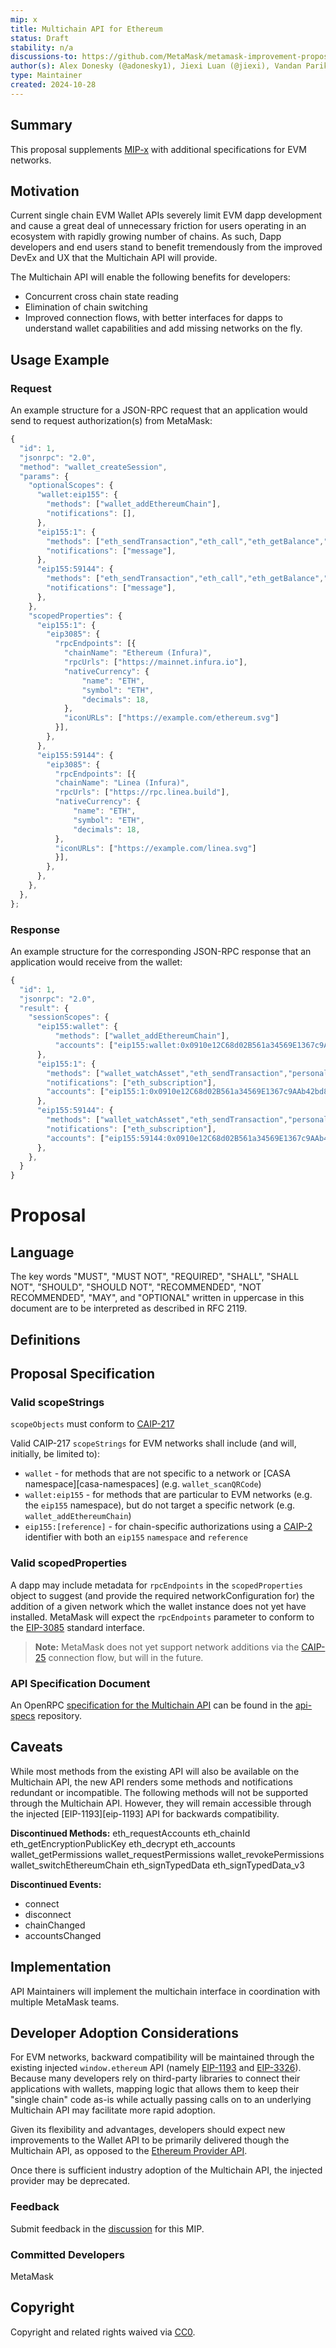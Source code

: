 ```yaml
---
mip: x
title: Multichain API for Ethereum
status: Draft
stability: n/a
discussions-to: https://github.com/MetaMask/metamask-improvement-proposals/discussions/53
author(s): Alex Donesky (@adonesky1), Jiexi Luan (@jiexi), Vandan Parikh(@vandan) 
type: Maintainer
created: 2024-10-28
---
```


## Summary
This proposal supplements [MIP-x](./mip-x-multichainapi.md) with additional specifications for EVM networks.

## Motivation
Current single chain EVM Wallet APIs severely limit EVM dapp development and cause a great deal of unnecessary friction for users operating in an ecosystem with rapidly growing number of chains. As such, Dapp developers and end users stand to benefit tremendously from the improved DevEx and UX that the Multichain API will provide. 

The Multichain API will enable the following benefits for developers:
- Concurrent cross chain state reading
- Elimination of chain switching
- Improved connection flows, with better interfaces for dapps to understand wallet capabilities and add missing networks on the fly.

## Usage Example
### Request
An example structure for a JSON-RPC request that an application would send to request authorization(s) from MetaMask:

```js
{
  "id": 1,
  "jsonrpc": "2.0",
  "method": "wallet_createSession",
  "params": {
    "optionalScopes": {
      "wallet:eip155": {
        "methods": ["wallet_addEthereumChain"],
        "notifications": [],
      },
      "eip155:1": {
        "methods": ["eth_sendTransaction","eth_call","eth_getBalance","eth_blockNumber","eth_getTransactionCount","wallet_watchAsset","eth_subscribe"],
        "notifications": ["message"],
      },
      "eip155:59144": {
        "methods": ["eth_sendTransaction","eth_call","eth_getBalance","eth_blockNumber","eth_getTransactionCount","wallet_watchAsset","eth_subscribe"],
        "notifications": ["message"],
      },
    },
    "scopedProperties": {
      "eip155:1": {
        "eip3085": {
          "rpcEndpoints": [{
            "chainName": "Ethereum (Infura)",
            "rpcUrls": ["https://mainnet.infura.io"],
            "nativeCurrency": {
                "name": "ETH",
                "symbol": "ETH",
                "decimals": 18,
            },
            "iconURLs": ["https://example.com/ethereum.svg"]
          }],
        },
      },
      "eip155:59144": {
        "eip3085": {
          "rpcEndpoints": [{
          "chainName": "Linea (Infura)",
          "rpcUrls": ["https://rpc.linea.build"],
          "nativeCurrency": {
              "name": "ETH",
              "symbol": "ETH",
              "decimals": 18,
          },
          "iconURLs": ["https://example.com/linea.svg"]
          }],
        },
      },
    },
  },
};
```

### Response
An example structure for the corresponding JSON-RPC response that an application would receive from the wallet:

```js
{
  "id": 1,
  "jsonrpc": "2.0",
  "result": {
    "sessionScopes": { 
      "eip155:wallet": {
          "methods": ["wallet_addEthereumChain"],
          "accounts": ["eip155:wallet:0x0910e12C68d02B561a34569E1367c9AAb42bd810"]
      },
      "eip155:1": {
        "methods": ["wallet_watchAsset","eth_sendTransaction","personal_sign","eth_signTypedData_v4","web3_clientVersion","eth_subscribe","eth_unsubscribe", "eth_blockNumber", "eth_call","eth_estimateGas","eth_feeHistory","eth_gasPrice","eth_getBalance","eth_getBlockByHash","eth_getBlockByNumber","eth_getBlockTransactionCountByHash","eth_getBlockTransactionCountByNumber","eth_getCode","eth_getFilterChanges","eth_getFilterLogs","eth_getLogs","eth_getProof","eth_getStorageAt","eth_getTransactionByBlockHashAndIndex","eth_getTransactionByBlockNumberAndIndex","eth_getTransactionByHash","eth_getTransactionCount","eth_getTransactionReceipt","eth_getUncleCountByBlockHash","eth_getUncleCountByBlockNumber","eth_newBlockFilter","eth_newFilter","eth_newPendingTransactionFilter","eth_sendRawTransaction","eth_syncing","eth_uninstallFilter"],
        "notifications": ["eth_subscription"],
        "accounts": ["eip155:1:0x0910e12C68d02B561a34569E1367c9AAb42bd810"]
      },
      "eip155:59144": {
        "methods": ["wallet_watchAsset","eth_sendTransaction","personal_sign","eth_signTypedData_v4","web3_clientVersion","eth_subscribe","eth_unsubscribe", "eth_blockNumber", "eth_call","eth_estimateGas","eth_feeHistory","eth_gasPrice","eth_getBalance","eth_getBlockByHash","eth_getBlockByNumber","eth_getBlockTransactionCountByHash","eth_getBlockTransactionCountByNumber","eth_getCode","eth_getFilterChanges","eth_getFilterLogs","eth_getLogs","eth_getProof","eth_getStorageAt","eth_getTransactionByBlockHashAndIndex","eth_getTransactionByBlockNumberAndIndex","eth_getTransactionByHash","eth_getTransactionCount","eth_getTransactionReceipt","eth_getUncleCountByBlockHash","eth_getUncleCountByBlockNumber","eth_newBlockFilter","eth_newFilter","eth_newPendingTransactionFilter","eth_sendRawTransaction","eth_syncing","eth_uninstallFilter"],
        "notifications": ["eth_subscription"],
        "accounts": ["eip155:59144:0x0910e12C68d02B561a34569E1367c9AAb42bd810"]
      },
    },      
  }
}
```

# Proposal

## Language
The key words "MUST", "MUST NOT", "REQUIRED", "SHALL", "SHALL NOT", "SHOULD", "SHOULD NOT", "RECOMMENDED", "NOT RECOMMENDED", "MAY", and "OPTIONAL" written in uppercase in this document are to be interpreted as described in RFC 2119.

## Definitions

## Proposal Specification

### Valid scopeStrings

`scopeObjects` must conform to [CAIP-217](https://chainagnostic.org/CAIPs/caip-217)

Valid CAIP-217 `scopeStrings` for EVM networks shall include (and will, initially, be limited to):
- `wallet` - for methods that are not specific to a network or [CASA namespace][casa-namespaces] (e.g. `wallet_scanQRCode`)
- `wallet:eip155` - for methods that are particular to EVM networks (e.g. the `eip155` namespace), but do not target a specific network (e.g. `wallet_addEthereumChain`)
- `eip155:[reference]` - for chain-specific authorizations using a [CAIP-2](https://github.com/ChainAgnostic/CAIPs/blob/main/CAIPs/caip-2.md) identifier with both an `eip155` `namespace` and `reference`

### Valid scopedProperties
A dapp may include metadata for `rpcEndpoints` in the `scopedProperties` object to suggest (and provide the required networkConfiguration for) the addition of a given network which the wallet instance does not yet have installed. MetaMask will expect the `rpcEndpoints` parameter to conform to the [EIP-3085](https://eips.ethereum.org/EIPS/eip-3085) standard interface.

> **Note:** MetaMask does not yet support network additions via the [CAIP-25](https://chainagnostic.org/CAIPs/caip-25) connection flow, but will in the future. 

### API Specification Document
An OpenRPC [specification for the Multichain API](https://github.com/MetaMask/api-specs/blob/main/multichain/openrpc.yaml) can be found in the [api-specs](https://github.com/MetaMask/api-specs) repository.

## Caveats
While most methods from the existing API will also be available on the Multichain API, the new API renders some methods and notifications redundant or incompatible. The following methods will not be supported through the Multichain API. However, they will remain accessible through the injected [EIP-1193][eip-1193] API for backwards compatibility.

**Discontinued Methods:**
eth_requestAccounts
eth_chainId
eth_getEncryptionPublicKey
eth_decrypt
eth_accounts
wallet_getPermissions
wallet_requestPermissions
wallet_revokePermissions
wallet_switchEthereumChain
eth_signTypedData
eth_signTypedData_v3

**Discontinued Events:**
- connect
- disconnect
- chainChanged
- accountsChanged

## Implementation
API Maintainers will implement the multichain interface in coordination with multiple MetaMask teams.

## Developer Adoption Considerations
For EVM networks, backward compatibility will be maintained through the existing injected `window.ethereum` API (namely [EIP-1193](https://eips.ethereum.org/EIPS/eip-1193) and [EIP-3326](https://eips.ethereum.org/EIPS/eip-3326)).
Because many developers rely on third-party libraries to connect their applications with wallets, mapping logic that allows them to keep their "single chain" code as-is while actually passing calls on to an underlying Multichain API may facilitate more rapid adoption. 

Given its flexibility and advantages, developers should expect new improvements to the Wallet API to be primarily delivered though the Multichain API, as opposed to the [Ethereum Provider API](https://docs.metamask.io/wallet/reference/provider-api/).

Once there is sufficient industry adoption of the Multichain API, the injected provider may be deprecated.

### Feedback
Submit feedback in the [discussion](https://github.com/MetaMask/metamask-improvement-proposals/discussions/53) for this MIP.

### Committed Developers
MetaMask

## Copyright
Copyright and related rights waived via [CC0](../LICENSE).